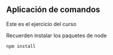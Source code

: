 ## Aplicación de comandos

Este es el ejercicio del curso


Recuerden instalar los paquetes de node 

```
npm install
```
